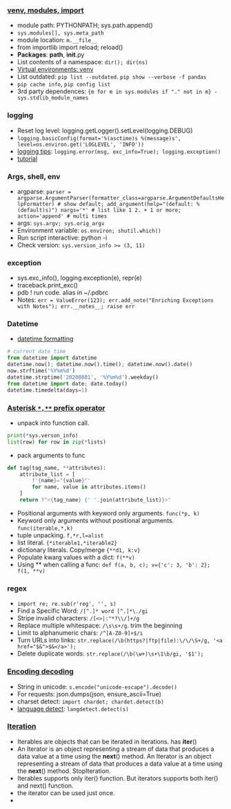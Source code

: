 
### <a id="modules">[venv, modules, import](https://realpython.com/python-import)
* module path: PYTHONPATH; sys.path.append()
* `sys.modules[], sys.meta_path`
* module location: `m.__file__`
* from importlib import reload; reload()
* **Packages**: __path__, __init__.py
* List contents of a namespace: `dir(); dir(ns)`
* [Virtual environments: venv](https://realpython.com/python-virtual-environments-a-primer)
* List outdated: `pip list --outdated`. `pip show --verbose -f pandas`
* `pip cache info`, `pip config list`
* 3rd party dependences: `{m for m in sys.modules if "." not in m} - sys.stdlib_module_names`

### logging
* Reset log level: logging.getLogger().setLevel(logging.DEBUG)
* `logging.basicConfig(format='%(asctime)s %(message)s', level=os.environ.get('LOGLEVEL', 'INFO'))`
* [logging tips](https://realpython.com/python-logging/): `logging.error(msg, exc_info=True); logging.exception()`
* [tutorial](https://docs.python.org/3/howto/logging.html#logging-basic-tutorial)

### <a id=env> Args, shell, env
* argparse: `parser = argparse.ArgumentParser(formatter_class=argparse.ArgumentDefaultsHelpFormatter) # show default; add_argument(help="(default: %(default)s)")
    nargs='*' # list like 1 2. + 1 or more; action='append' # multi times`
* args: `sys.argv; sys.orig_argv`
* Environment variable: `os.environ; shutil.which()`
* Run script interactive: python -i
* Check version: `sys.version_info >= (3, 11)`
    
### exception
* sys.exc_info(), logging.exception(e), repr(e)
* traceback.print_exc()
* pdb ! run code. alias in ~/.pdbrc
* Notes: `err = ValueError(123); err.add_note("Enriching Exceptions with Notes"); err.__notes__; raise err`


### Datetime
* [datetime formatting](https://docs.python.org/3/library/datetime.html#strftime-and-strptime-behavior)
```python
# current date time
from datetime import datetime
datetime.now(); datetime.now().time(); datetime.now().date()
now.strftime('%Y%m%d')
datetime.strptime('20200801', '%Y%m%d').weekday()
from datetime import date; date.today()
datetime.timedelta(days=1)
```

### [Asterisk `*,**` prefix operator](https://treyhunner.com/2018/10/asterisks-in-python-what-they-are-and-how-to-use-them/)
* unpack into function call. 
```python
print(*sys.verson_info)
list(row) for row in zip(*lists)

```
* pack arguments to func
```python
def tag(tag_name, **attributes):
    attribute_list = [
        f'{name}="{value}"'
        for name, value in attributes.items()
    ]
    return f"<{tag_name} {' '.join(attribute_list)}>"
```
* Positional arguments with keyword only arguments. `func(*p, k)`
* Keyword only arguments without positional arguments. `func(iterable,*,k)`
* tuple unpacking. `f,*r,l=alist`
* list literal. `{*iterable1,*iterable2}`
* dictionary literals. Copy/merge `{**d1, k:v}`
* Populate kwarg values with a dict: `f(**v)`
* Using ** when calling a func: `def f(a, b, c); v={'c': 3, 'b': 2}; f(1, **v)`

### regex
* `import re; re.sub(r'reg', '', s)`
* Find a Specific Word: `/[^.]* word [^.]*\./gi`
* Stripe invalid characters: `/[<>|:"*?\\/]+/g`
* Replace multiple whitespace: `/\s\s+/g`. trim the beginning
* Limit to alphanumeric chars: `/^[A-Z0-9]+$/i`
* Turn URLs into links: `str.replace(/\b(https?|ftp|file):\/\/\S+/g, '<a href="$&">$&</a>');`
* Delete duplicate words: `str.replace(/\b(\w+)\s+\1\b/gi, '$1');`

### [Encoding decoding](https://realpython.com/python-encodings-guide/)
* String in unicode: `s.encode("unicode-escape").decode()`
* For requests: json.dumps(json, ensure_ascii=True)
* charset detect: `import chardet; chardet.detect(b)`
* [language detect](https://www.geeksforgeeks.org/detect-an-unknown-language-using-python/): `langdetect.detect(s)`

### [Iteration](https://www.analyticsvidhya.com/blog/2021/07/everything-you-should-know-about-iterables-and-iterators-in-python-as-a-data-scientist/)
* Iterables are objects that can be iterated in iterations. has __iter__()
* An Iterator is an object representing a stream of data that produces a data value at a time using the __next__() method. An Iterator is an object representing a stream of data that produces a data value at a time using the __next__() method. StopIteration.
* Iterables supports only iter() function. But iterators supports both iter() and next() function.
* the iterator can be used just once.
* 
